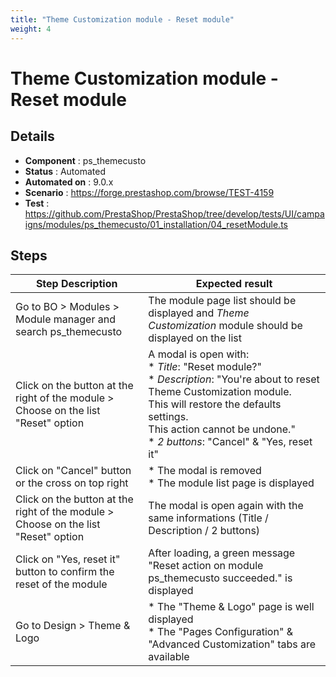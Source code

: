 ```yaml
---
title: "Theme Customization module - Reset module"
weight: 4
---
```


# Theme Customization module - Reset module
## Details
* **Component** : ps_themecusto
* **Status** : Automated
* **Automated on** : 9.0.x
* **Scenario** : https://forge.prestashop.com/browse/TEST-4159
* **Test** : https://github.com/PrestaShop/PrestaShop/tree/develop/tests/UI/campaigns/modules/ps_themecusto/01_installation/04_resetModule.ts

## Steps
| Step Description | Expected result |
| ----- | ----- |
| Go to BO > Modules > Module manager and search ps_themecusto | The module page list should be displayed and *Theme Customization* module should be displayed on the list |
| Click on the button at the right of the module > Choose on the list "Reset" option | A modal is open with:<br> * *Title*: "Reset module?"<br> * *Description*: "You're about to reset Theme Customization module.<br>This will restore the defaults settings.<br>This action cannot be undone."<br> * *2 buttons*: "Cancel" & "Yes, reset it" |
| Click on "Cancel" button or the cross on top right | * The modal is removed<br> * The module list page is displayed |
| Click on the button at the right of the module > Choose on the list "Reset" option | The modal is open again with the same informations (Title / Description / 2 buttons) |
| Click on "Yes, reset it" button to confirm the reset of the module | After loading, a green message "Reset action on module ps_themecusto succeeded." is displayed |
| Go to Design > Theme & Logo | * The "Theme & Logo" page is well displayed<br> * The "Pages Configuration" & "Advanced Customization" tabs are available |
